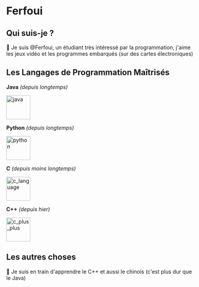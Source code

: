 # Ferfoui

## Qui suis-je ?

👋 Je suis @Ferfoui, un étudiant très intéressé par la programmation, j'aime les jeux vidéo et les programmes embarqués (sur des cartes électroniques)

## Les Langages de Programmation Maîtrisés

**Java** *(depuis longtemps)*

[<img src="https://cdn3.emoji.gg/emojis/java.png" width="64px" height="64px" alt="java">](https://www.java.com)

**Python** *(depuis longtemps)*

[<img src="https://cdn3.emoji.gg/emojis/1887_python.png" width="64px" height="64px" alt="python">](https://www.python.org)

**C** *(depuis moins longtemps)*

[<img src="https://upload.wikimedia.org/wikipedia/commons/1/19/C_Logo.png" height="64px" alt="c_language">](https://learn.microsoft.com/cpp/c-language)

**C++** *(depuis hier)*

[<img src="https://cdn3.emoji.gg/emojis/8241-c-plus-plus.png" width="64px" height="64px" alt="c_plus_plus">](https://learn.microsoft.com/cpp)

## Les autres choses

🌱 Je suis en train d'apprendre le C++ et aussi le chinois (c'est plus dur que le Java)
